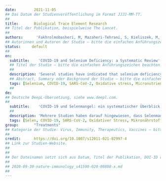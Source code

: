 ```yaml
---
date:        2021-11-05
## Das Datum der Studienveröffentlichung im Format JJJJ-MM-TT.
##
title:       Biological Trace Element Research
## Titel der Publikation, beispielweise The Lancet.
##
authors:      'Fakhrolmobasheri, M, Mazaheri-Tehrani, S, Kieliszek, M, et al.'
## Autorinnen und Autoren der Studie – bitte die einfachen Anführungszeichen beachten!
status:     default
##
en:
  subtitle:    'COVID-19 and Selenium Deficiency: a Systematic Review'
  ## Titel der Studie – bitte die einfachen Anführungszeichen beachten!
  ##
  description: 'Several studies have indicated that selenium deficiency may be detrimental in the context of various viral disorders, and in the case of COVID-19, several studies have reported heterogeneous results concerning the association of selenium deficiency with the severity of disease. To summarize the available data surrounding the association of body selenium levels with the outcomes of COVID-19, a systematic search was performed in the Medline database (PubMed), Scopus, Cochrane Library, Embase, and Web of Science using keywords including “SARS-CoV-2,” “COVID-19,” and “selenium,” Studies evaluating the association of COVID-19 with body selenium levels were included. Among 1,862 articles viewed in the database search, 10 articles were included after title, abstract, and full-text review. One study was further included after searching the literature again for any newly published articles. Out of 11 included studies, 10 studies measured serum selenium level, and one study investigated urinary selenium level. Three of 10 studies measured serum SELENOP level as well as selenium level. Glutathione peroxidase-3 level in serum was also assessed in one study. The reported outcomes were severity, mortality, and risk of COVID-19. Nine studies indicated that a lower serum selenium level is associated with worse outcomes. Two studies reported no significant association between serum selenium level and COVID-19. In one study, urinary selenium level was reported to be higher in severe and fatal cases compared to non-severe and recovered patients, respectively. In most cases, selenium deficiency was associated with worse outcomes, and selenium levels in COVID-19 patients were lower than in healthy individuals. Thus, it could be concluded that cautious selenium supplementation in COVID-19 patients may be helpful to prevent disease progression. However, randomized clinical trials are needed to confirm this.'
  ## Abstract, Summary oder Background der Studie – bitte die einfachen Anführungszeichen beachten!
  tags: [Selenium, COVID-19, SARS-CoV-2, Oxidative stress, Micronutrients, Trace elements]
  ##
de: 
## Deutsche DeepL-Übersetzung, siehe www.deepl.com.
##
  subtitle:    'COVID-19 und Selenmangel: ein systematischer Überblick'
  ##
  description: 'Mehrere Studien haben darauf hingewiesen, dass Selenmangel im Zusammenhang mit verschiedenen viralen Erkrankungen nachteilig sein kann, und im Fall von COVID-19 haben mehrere Studien über heterogene Ergebnisse hinsichtlich des Zusammenhangs zwischen Selenmangel und der Schwere der Erkrankung berichtet. Um die verfügbaren Daten über den Zusammenhang zwischen dem Selengehalt im Körper und den Folgen von COVID-19 zusammenzufassen, wurde eine systematische Suche in den Datenbanken Medline (PubMed), Scopus, Cochrane Library, Embase und Web of Science unter Verwendung von Schlüsselwörtern wie "SARS-CoV-2", "COVID-19" und "Selen" durchgeführt, wobei Studien einbezogen wurden, die den Zusammenhang zwischen COVID-19 und dem Selengehalt im Körper untersuchen. Von den 1.862 Artikeln, die bei der Datenbanksuche gesichtet wurden, wurden 10 Artikel nach Überprüfung von Titel, Zusammenfassung und Volltext eingeschlossen. Eine Studie wurde zusätzlich aufgenommen, nachdem die Literatur erneut nach neu veröffentlichten Artikeln durchsucht worden war. Von den 11 eingeschlossenen Studien maßen 10 Studien den Serum-Selengehalt, und eine Studie untersuchte den Selengehalt im Urin. In drei der 10 Studien wurden sowohl der Serum-SELENOP-Spiegel als auch der Selenspiegel gemessen. In einer Studie wurde auch der Glutathionperoxidase-3-Spiegel im Serum gemessen. Die berichteten Ergebnisse waren Schweregrad, Sterblichkeit und Risiko von COVID-19. Neun Studien wiesen darauf hin, dass ein niedriger Serum-Selen-Spiegel mit schlechteren Ergebnissen verbunden ist. Zwei Studien berichteten über keinen signifikanten Zusammenhang zwischen dem Serum-Selen-Spiegel und COVID-19. In einer Studie wurde berichtet, dass der Selenspiegel im Urin bei schweren und tödlichen Fällen höher war als bei nicht-schweren oder genesenen Patienten. In den meisten Fällen war ein Selenmangel mit einem schlechteren Ausgang der Krankheit verbunden, und die Selenspiegel von COVID-19-Patienten waren niedriger als die von gesunden Personen. Dies lässt den Schluss zu, dass eine vorsichtige Selensupplementierung bei COVID-19-Patienten hilfreich sein könnte, um ein Fortschreiten der Krankheit zu verhindern. Um dies zu bestätigen, sind jedoch randomisierte klinische Studien erforderlich.'
  tags: [Selen, COVID-19, SARS-CoV-2, Oxidativer Stress, Mikronährstoffe, Spurenelemente]
group:       "Treatments"
## Kategorie der Studie: Virus, Immunity, Therapeutics, Vaccines – bitte die Anführungszeichen beachten!
##
credit:      https://doi.org/10.1007/s12011-021-02997-4
## Link zur Studien-Website.
##
##
## Der Dateinamen setzt sich aus Datum, Titel der Publikation, DOI-ID der Studie (nach dem letzten Slash) und der Dateiendung zusammen. Bitte den Unterstrich vor der DOI-ID beachten!
##
## 2020-09-30-nature-immunology_s41590-020-00808-x.md
##
---
```

<object data="{{ page.link }}" style='height:calc(100vh - 400px); width: 100%' type='application/pdf'></object>
